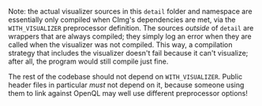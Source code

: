 Note: the actual visualizer sources in this `detail` folder and namespace are
essentially only compiled when CImg's dependencies are met, via the
`WITH_VISUALIZER` preprocessor definition. The sources *outside* of `detail` are
wrappers that are always compiled; they simply log an error when they are called
when the visualizer was not compiled. This way, a compilation strategy that
includes the visualizer doesn't fail because it can't visualize; after all, the
program would still compile just fine.

The rest of the codebase should not depend on `WITH_VISUALIZER`. Public header
files in particular *must* not depend on it, because someone using them to link
against OpenQL may well use different preprocessor options!
